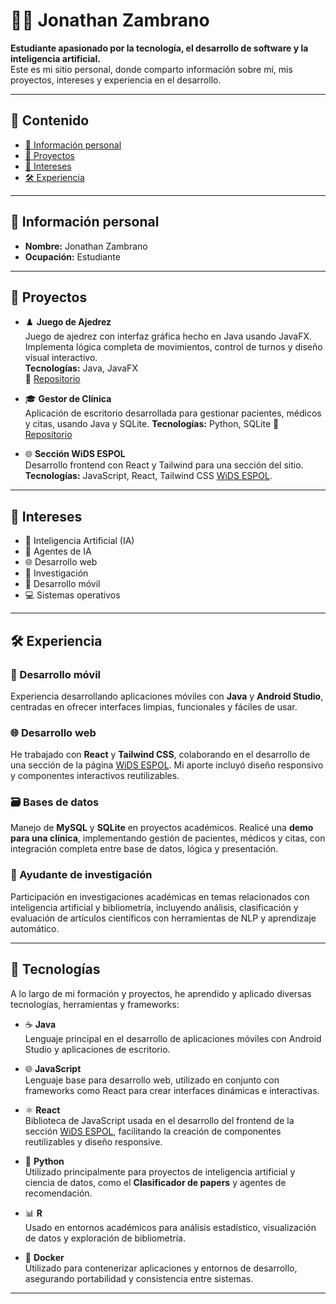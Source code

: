 # 👨‍💻 Jonathan Zambrano

**Estudiante apasionado por la tecnología, el desarrollo de software y la inteligencia artificial.**  
Este es mi sitio personal, donde comparto información sobre mí, mis proyectos, intereses y experiencia en el desarrollo.

---

## 📂 Contenido

- [📌 Información personal](#-información-personal)
- [🚀 Proyectos](#-proyectos)
- [🎯 Intereses](#-intereses)
- [🛠️ Experiencia](#-experiencia)

---

## 📌 Información personal

- **Nombre:** Jonathan Zambrano  
- **Ocupación:** Estudiante

---

## 🚀 Proyectos

- ♟️ **Juego de Ajedrez**  
  Juego de ajedrez con interfaz gráfica hecho en Java usando JavaFX. Implementa lógica completa de movimientos, control de turnos y diseño visual interactivo.  
  **Tecnologías:** Java, JavaFX  
  🔗 [Repositorio](https://github.com/Jonthz/Proyecto-2Parcial)

- 🎓 **Gestor de Clínica**  
  Aplicación de escritorio desarrollada para gestionar pacientes, médicos y citas, usando Java y SQLite.
  **Tecnologías:** Python, SQLite
  🔗 [Repositorio](https://github.com/Jonthz/clinicalDataBase)

- 🌐 **Sección WiDS ESPOL**  
  Desarrollo frontend con React y Tailwind para una sección del sitio.
  **Tecnologías:** JavaScript, React, Tailwind CSS
  [WiDS ESPOL](https://wids.espol.edu.ec/).  
---

## 🎯 Intereses

- 🤖 Inteligencia Artificial (IA)  
- 🧠 Agentes de IA  
- 🌐 Desarrollo web  
- 🔬 Investigación  
- 📱 Desarrollo móvil  
- 💻 Sistemas operativos

---

## 🛠️ Experiencia

### 📱 Desarrollo móvil

Experiencia desarrollando aplicaciones móviles con **Java** y **Android Studio**, centradas en ofrecer interfaces limpias, funcionales y fáciles de usar.

### 🌐 Desarrollo web

He trabajado con **React** y **Tailwind CSS**, colaborando en el desarrollo de una sección de la página [WiDS ESPOL](https://wids.espol.edu.ec/). Mi aporte incluyó diseño responsivo y componentes interactivos reutilizables.

### 🗃️ Bases de datos

Manejo de **MySQL** y **SQLite** en proyectos académicos. Realicé una **demo para una clínica**, implementando gestión de pacientes, médicos y citas, con integración completa entre base de datos, lógica y presentación.

### 🔬 Ayudante de investigación

Participación en investigaciones académicas en temas relacionados con inteligencia artificial y bibliometría, incluyendo análisis, clasificación y evaluación de artículos científicos con herramientas de NLP y aprendizaje automático.

---

## 🧰 Tecnologías

A lo largo de mi formación y proyectos, he aprendido y aplicado diversas tecnologías, herramientas y frameworks:

- ☕ **Java**  
  Lenguaje principal en el desarrollo de aplicaciones móviles con Android Studio y aplicaciones de escritorio. 

- 🌐 **JavaScript**  
  Lenguaje base para desarrollo web, utilizado en conjunto con frameworks como React para crear interfaces dinámicas e interactivas.

- ⚛️ **React**  
  Biblioteca de JavaScript usada en el desarrollo del frontend de la sección [WiDS ESPOL](https://wids.espol.edu.ec/), facilitando la creación de componentes reutilizables y diseño responsive.

- 🐍 **Python**  
  Utilizado principalmente para proyectos de inteligencia artificial y ciencia de datos, como el **Clasificador de papers** y agentes de recomendación.

- 📊 **R**  
  Usado en entornos académicos para análisis estadístico, visualización de datos y exploración de bibliometría.

- 🐳 **Docker**  
  Utilizado para contenerizar aplicaciones y entornos de desarrollo, asegurando portabilidad y consistencia entre sistemas.

---




